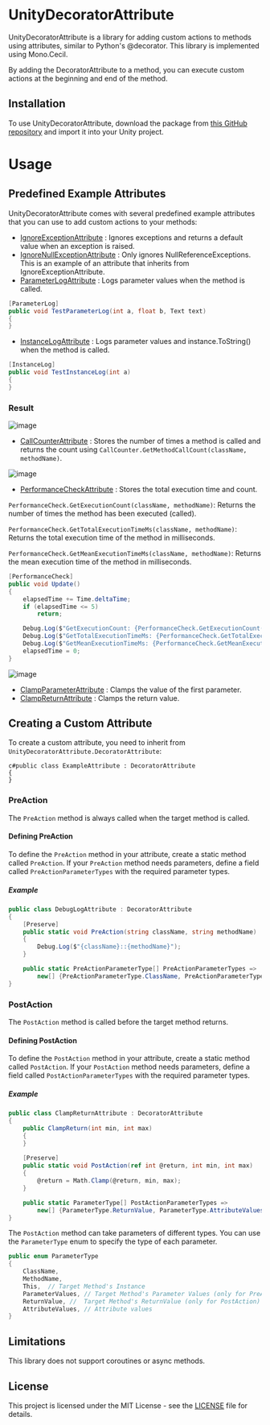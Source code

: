 # UnityDecoratorAttribute

UnityDecoratorAttribute is a library for adding custom actions to methods using attributes, similar to Python's @decorator. This library is implemented using Mono.Cecil.

By adding the DecoratorAttribute to a method, you can execute custom actions at the beginning and end of the method.
## Installation

To use UnityDecoratorAttribute, download the package from [this GitHub repository](https://github.com/kdw9502/UnityDecoratorAttribute/releases)  and import it into your Unity project.
# Usage
## Predefined Example Attributes

UnityDecoratorAttribute comes with several predefined example attributes that you can use to add custom actions to your methods: 
- [IgnoreExceptionAttribute](https://chat.openai.com/Assets/Plugins/UnityDecoratorAttribute/IgnoreExceptionAttribute.cs) : Ignores exceptions and returns a default value when an exception is raised. 
- [IgnoreNullExceptionAttribute](https://chat.openai.com/Assets/Plugins/UnityDecoratorAttribute/Examples/IgnoreNullException.cs) : Only ignores NullReferenceExceptions. This is an example of an attribute that inherits from IgnoreExceptionAttribute. 
- [ParameterLogAttribute](https://chat.openai.com/Assets/Plugins/UnityDecoratorAttribute/Examples/CallLog.cs) : Logs parameter values when the method is called.

```c#
[ParameterLog]
public void TestParameterLog(int a, float b, Text text)
{
}

```

 
- [InstanceLogAttribute](https://chat.openai.com/Assets/Plugins/UnityDecoratorAttribute/Examples/CallLog.cs) : Logs parameter values and instance.ToString() when the method is called.

```c#
[InstanceLog]
public void TestInstanceLog(int a)
{
}

```


### Result

![image](https://user-images.githubusercontent.com/21076531/187033810-063e7924-224d-4277-a2ae-12b05bd04dfb.png) 
 
- [CallCounterAttribute](https://chat.openai.com/Assets/Plugins/UnityDecoratorAttribute/Examples/CallCounter.cs) : Stores the number of times a method is called and returns the count using `CallCounter.GetMethodCallCount(className, methodName)`.

![image](https://user-images.githubusercontent.com/21076531/184547638-25deef6e-2d46-461b-98a7-139ec116c122.png) 
 
- [PerformanceCheckAttribute](https://chat.openai.com/Assets/Plugins/UnityDecoratorAttribute/Examples/PerformanceCheck.cs) : Stores the total execution time and count.

`PerformanceCheck.GetExecutionCount(className, methodName)`: Returns the number of times the method has been executed (called).

`PerformanceCheck.GetTotalExecutionTimeMs(className, methodName)`: Returns the total execution time of the method in milliseconds.

`PerformanceCheck.GetMeanExecutionTimeMs(className, methodName)`: Returns the mean execution time of the method in milliseconds.

```c#
[PerformanceCheck]
public void Update()
{
    elapsedTime += Time.deltaTime;
    if (elapsedTime <= 5) 
        return;

    Debug.Log($"GetExecutionCount: {PerformanceCheck.GetExecutionCount(nameof(AttributeExample), nameof(Update))}");
    Debug.Log($"GetTotalExecutionTimeMs: {PerformanceCheck.GetTotalExecutionTimeMs(nameof(AttributeExample), nameof(Update))} ms");
    Debug.Log($"GetMeanExecutionTimeMs: {PerformanceCheck.GetMeanExecutionTimeMs(nameof(AttributeExample), nameof(Update))} ms");
    elapsedTime = 0;
}

```



![image](https://user-images.githubusercontent.com/21076531/187035466-d63a8c20-6ef9-4962-8468-616d13903928.png) 
 
- [ClampParameterAttribute](https://chat.openai.com/Assets/Plugins/UnityDecoratorAttribute/Examples/ChangeParameter.cs) : Clamps the value of the first parameter. 
- [ClampReturnAttribute](https://chat.openai.com/Assets/Plugins/UnityDecoratorAttribute/Examples/ChangeParameter.cs) : Clamps the return value.
## Creating a Custom Attribute

To create a custom attribute, you need to inherit from `UnityDecoratorAttribute.DecoratorAttribute`:

```
c#public class ExampleAttribute : DecoratorAttribute
{
}

```


### PreAction

The `PreAction` method is always called when the target method is called.
#### Defining PreAction

To define the `PreAction` method in your attribute, create a static method called `PreAction`. If your `PreAction` method needs parameters, define a field called `PreActionParameterTypes` with the required parameter types.
##### Example

```c#
public class DebugLogAttribute : DecoratorAttribute
{
    [Preserve]
    public static void PreAction(string className, string methodName)
    {
        Debug.Log($"{className}::{methodName}");
    }

    public static PreActionParameterType[] PreActionParameterTypes => 
        new[] {PreActionParameterType.ClassName, PreActionParameterType.MethodName};
}

```


### PostAction

The `PostAction` method is called before the target method returns.
#### Defining PostAction

To define the `PostAction` method in your attribute, create a static method called `PostAction`. If your `PostAction` method needs parameters, define a field called `PostActionParameterTypes` with the required parameter types.
##### Example

```c#
public class ClampReturnAttribute : DecoratorAttribute
{
    public ClampReturn(int min, int max)
    {
    }
    
    [Preserve]
    public static void PostAction(ref int @return, int min, int max)
    {
        @return = Math.Clamp(@return, min, max);
    }

    public static ParameterType[] PostActionParameterTypes =>
        new[] {ParameterType.ReturnValue, ParameterType.AttributeValues};
}

```



The `PostAction` method can take parameters of different types. You can use the `ParameterType` enum to specify the type of each parameter.

```c#
public enum ParameterType
{
    ClassName,
    MethodName,
    This,  // Target Method's Instance
    ParameterValues, // Target Method's Parameter Values (only for PreAction)
    ReturnValue, //  Target Method's ReturnValue (only for PostAction)
    AttributeValues, // Attribute values
}

```


## Limitations

This library does not support coroutines or async methods.
## License

This project is licensed under the MIT License - see the [LICENSE](https://chat.openai.com/LICENSE)  file for details.
